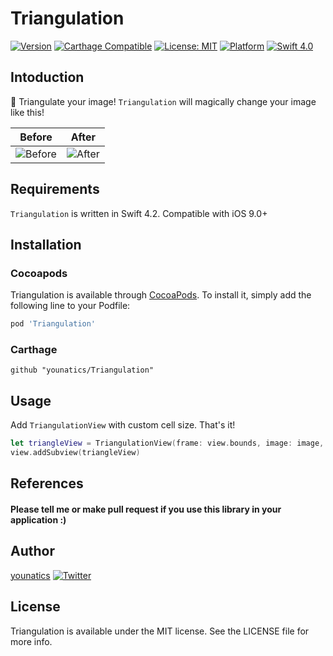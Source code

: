# Triangulation
[![Version](https://img.shields.io/cocoapods/v/Triangulation.svg?style=flat)](http://cocoapods.org/pods/Triangulation)
[![Carthage Compatible](https://img.shields.io/badge/Carthage-compatible-4BC51D.svg?style=flat)](https://github.com/Carthage/Carthage)
[![License: MIT](https://img.shields.io/badge/license-MIT-blue.svg?style=flat)](https://github.com/younatics/Triangulation/blob/master/LICENSE)
[![Platform](https://img.shields.io/cocoapods/p/Triangulation.svg?style=flat)](http://cocoapods.org/pods/Triangulation)
[![Swift 4.0](https://img.shields.io/badge/Swift-4.2-orange.svg?style=flat)](https://developer.apple.com/swift/)

## Intoduction
📐 Triangulate your image! `Triangulation` will magically change your image like this!

| Before | After |
| :----------: | :-----------------------: |
| ![Before](https://github.com/younatics/Triangulation/blob/master/image/before.png) | ![After](https://github.com/younatics/Triangulation/blob/master/image/after.png) |


## Requirements

`Triangulation` is written in Swift 4.2. Compatible with iOS 9.0+

## Installation

### Cocoapods

Triangulation is available through [CocoaPods](http://cocoapods.org). To install
it, simply add the following line to your Podfile:

```ruby
pod 'Triangulation'
```
### Carthage
```
github "younatics/Triangulation"
```

## Usage

Add `TriangulationView` with custom cell size. That's it!
```swift
let triangleView = TriangulationView(frame: view.bounds, image: image, cellSize: 40)
view.addSubview(triangleView)
```

## References
#### Please tell me or make pull request if you use this library in your application :) 

## Author
[younatics](https://twitter.com/younatics)
<a href="http://twitter.com/younatics" target="_blank"><img alt="Twitter" src="https://img.shields.io/twitter/follow/younatics.svg?style=social&label=Follow"></a>

## License
Triangulation is available under the MIT license. See the LICENSE file for more info.
